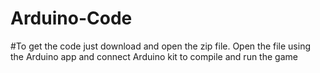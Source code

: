 # Arduino-Code
#To get the code just download and open the zip file. Open the file using the Arduino app and connect Arduino kit to compile and run the game
